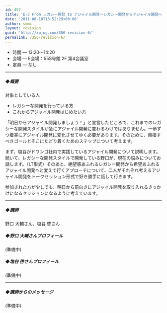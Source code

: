 ```yaml
---
id: 497
title: 'E-3 From レガシー開発 to アジャイル開発～レガシー開発からアジャイル開発へ～【講演】'
date: '2011-08-18T13:52:29+00:00'
author: semi
layout: revision
guid: 'http://xpjug.com/356-revision-6/'
permalink: /356-revision-6/
---
```


- 時間 — 13:20～14:20
- 会場 — E会場：55S号館 2F 第4会議室
- 定員 — なし

---

##### ◆概要

対象としている人

- レガシーな開発を行っている方
- これからアジャイル開発はじめたい方

「明日からアジャイル開発しましょう！」と宣言したところで、これまでのレガシーな開発スタイルが急にアジャイル開発に変わるわけではありません。一歩ずつ着実にアジャイル開発に変化させてゆく必要があります。そのために、目指すべきゴールとそこにたどり着くためのステップについて考えます。

まず、塩谷がドワンゴ社内で実践しているアジャイル開発について説明します。続いて、レガシーな開発スタイルで開発している野口が、現在の悩みについてお話します。（LT形式）そのあと、絶望感あふれるレガシー開発から希望あふれるアジャイル開発へと変えて行くアプローチについて、二人がそれぞれ考えるアジャイル開発をトークセッション形式で好き勝手に話して行きます。

参加された方が少しでも、明日から前向きにアジャイル開発を取り入れるきっかけになるセッションになるように考えています。

---

##### ◆講師

野口 大輔さん、塩谷 啓さん

##### ◆野口 大輔さんプロフィール

(準備中)

##### ◆塩谷 啓さんプロフィール

(準備中)

---

##### ◆講師からのメッセージ

(準備中)